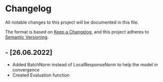 # Changelog
All notable changes to this project will be documented in this file.

The format is based on [Keep a Changelog](https://keepachangelog.com/en/1.0.0/),
and this project adheres to [Semantic Versioning](https://semver.org/spec/v2.0.0.html).


## - [26.06.2022]

- Added BatchNorm instead of LocalResponseNorm to help the model in convergence
- Created Evaluation function
